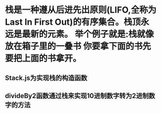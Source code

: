# 栈是一种遵从后进先出原则(LIFO,全称为Last In First Out)的有序集合。栈顶永远是最新的元素。 举个例子就是:栈就像放在箱子里的一叠书 你要拿下面的书先要把上面的书拿开。

## Stack.js为实现栈的构造函数

## divideBy2函数通过栈来实现10进制数字转为2进制数字的方法